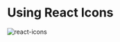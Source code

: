 # Using React Icons

![react-icons](https://user-images.githubusercontent.com/85868026/169025452-7ef9de65-aa1a-44ac-8afc-8ad7eea24792.png)
